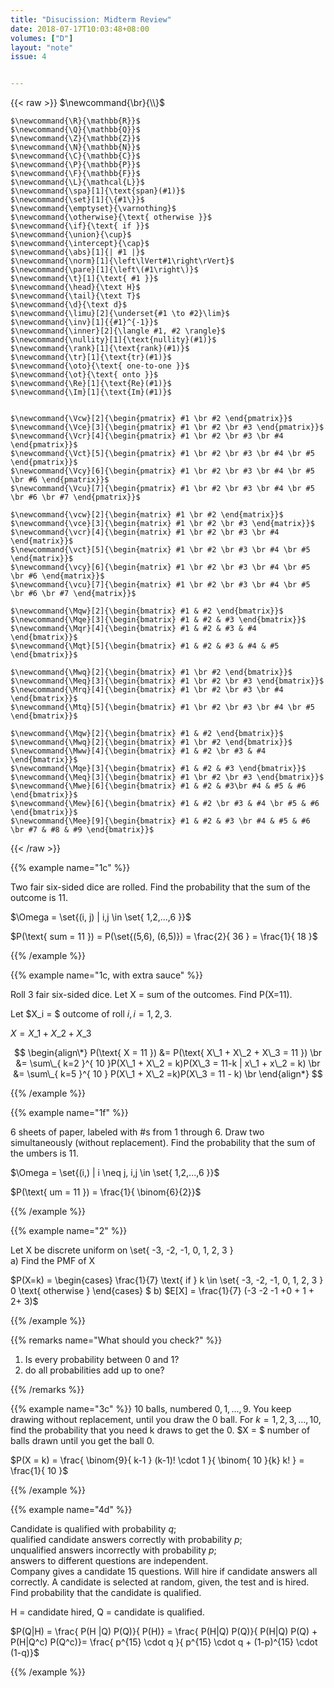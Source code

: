 ```yaml
---
title: "Disucission: Midterm Review"
date: 2018-07-17T10:03:48+08:00
volumes: ["D"]
layout: "note"
issue: 4


---
```



<!--more-->

<div class="latex-macros">
  {{< raw >}}
    $\newcommand{\br}{\\}$

    $\newcommand{\R}{\mathbb{R}}$
    $\newcommand{\Q}{\mathbb{Q}}$
    $\newcommand{\Z}{\mathbb{Z}}$
    $\newcommand{\N}{\mathbb{N}}$
    $\newcommand{\C}{\mathbb{C}}$
    $\newcommand{\P}{\mathbb{P}}$
    $\newcommand{\F}{\mathbb{F}}$
    $\newcommand{\L}{\mathcal{L}}$
    $\newcommand{\spa}[1]{\text{span}(#1)}$
    $\newcommand{\set}[1]{\{#1\}}$
    $\newcommand{\emptyset}{\varnothing}$
    $\newcommand{\otherwise}{\text{ otherwise }}$
    $\newcommand{\if}{\text{ if }}$
    $\newcommand{\union}{\cup}$
    $\newcommand{\intercept}{\cap}$
    $\newcommand{\abs}[1]{| #1 |}$
    $\newcommand{\norm}[1]{\left\lVert#1\right\rVert}$
    $\newcommand{\pare}[1]{\left\(#1\right\)}$
    $\newcommand{\t}[1]{\text{ #1 }}$
    $\newcommand{\head}{\text H}$
    $\newcommand{\tail}{\text T}$
    $\newcommand{\d}{\text d}$
    $\newcommand{\limu}[2]{\underset{#1 \to #2}\lim}$
    $\newcommand{\inv}[1]{{#1}^{-1}}$
    $\newcommand{\inner}[2]{\langle #1, #2 \rangle}$
    $\newcommand{\nullity}[1]{\text{nullity}(#1)}$
    $\newcommand{\rank}[1]{\text{rank}(#1)}$
    $\newcommand{\tr}[1]{\text{tr}(#1)}$
    $\newcommand{\oto}{\text{ one-to-one }}$
    $\newcommand{\ot}{\text{ onto }}$
    $\newcommand{\Re}[1]{\text{Re}(#1)}$
    $\newcommand{\Im}[1]{\text{Im}(#1)}$


    $\newcommand{\Vcw}[2]{\begin{pmatrix} #1 \br #2 \end{pmatrix}}$
    $\newcommand{\Vce}[3]{\begin{pmatrix} #1 \br #2 \br #3 \end{pmatrix}}$
    $\newcommand{\Vcr}[4]{\begin{pmatrix} #1 \br #2 \br #3 \br #4 \end{pmatrix}}$
    $\newcommand{\Vct}[5]{\begin{pmatrix} #1 \br #2 \br #3 \br #4 \br #5 \end{pmatrix}}$
    $\newcommand{\Vcy}[6]{\begin{pmatrix} #1 \br #2 \br #3 \br #4 \br #5 \br #6 \end{pmatrix}}$
    $\newcommand{\Vcu}[7]{\begin{pmatrix} #1 \br #2 \br #3 \br #4 \br #5 \br #6 \br #7 \end{pmatrix}}$

    $\newcommand{\vcw}[2]{\begin{matrix} #1 \br #2 \end{matrix}}$
    $\newcommand{\vce}[3]{\begin{matrix} #1 \br #2 \br #3 \end{matrix}}$
    $\newcommand{\vcr}[4]{\begin{matrix} #1 \br #2 \br #3 \br #4 \end{matrix}}$
    $\newcommand{\vct}[5]{\begin{matrix} #1 \br #2 \br #3 \br #4 \br #5 \end{matrix}}$
    $\newcommand{\vcy}[6]{\begin{matrix} #1 \br #2 \br #3 \br #4 \br #5 \br #6 \end{matrix}}$
    $\newcommand{\vcu}[7]{\begin{matrix} #1 \br #2 \br #3 \br #4 \br #5 \br #6 \br #7 \end{matrix}}$

    $\newcommand{\Mqw}[2]{\begin{bmatrix} #1 & #2 \end{bmatrix}}$
    $\newcommand{\Mqe}[3]{\begin{bmatrix} #1 & #2 & #3 \end{bmatrix}}$
    $\newcommand{\Mqr}[4]{\begin{bmatrix} #1 & #2 & #3 & #4 \end{bmatrix}}$
    $\newcommand{\Mqt}[5]{\begin{bmatrix} #1 & #2 & #3 & #4 & #5 \end{bmatrix}}$

    $\newcommand{\Mwq}[2]{\begin{bmatrix} #1 \br #2 \end{bmatrix}}$
    $\newcommand{\Meq}[3]{\begin{bmatrix} #1 \br #2 \br #3 \end{bmatrix}}$
    $\newcommand{\Mrq}[4]{\begin{bmatrix} #1 \br #2 \br #3 \br #4 \end{bmatrix}}$
    $\newcommand{\Mtq}[5]{\begin{bmatrix} #1 \br #2 \br #3 \br #4 \br #5 \end{bmatrix}}$

    $\newcommand{\Mqw}[2]{\begin{bmatrix} #1 & #2 \end{bmatrix}}$
    $\newcommand{\Mwq}[2]{\begin{bmatrix} #1 \br #2 \end{bmatrix}}$
    $\newcommand{\Mww}[4]{\begin{bmatrix} #1 & #2 \br #3 & #4 \end{bmatrix}}$
    $\newcommand{\Mqe}[3]{\begin{bmatrix} #1 & #2 & #3 \end{bmatrix}}$
    $\newcommand{\Meq}[3]{\begin{bmatrix} #1 \br #2 \br #3 \end{bmatrix}}$
    $\newcommand{\Mwe}[6]{\begin{bmatrix} #1 & #2 & #3\br #4 & #5 & #6 \end{bmatrix}}$
    $\newcommand{\Mew}[6]{\begin{bmatrix} #1 & #2 \br #3 & #4 \br #5 & #6 \end{bmatrix}}$
    $\newcommand{\Mee}[9]{\begin{bmatrix} #1 & #2 & #3 \br #4 & #5 & #6 \br #7 & #8 & #9 \end{bmatrix}}$
  {{< /raw >}}
</div>

{{% example name="1c" %}}

Two fair six-sided dice are rolled. Find the probability that the sum of the outcome is 11.

$\Omega = \set{(i, j) | i,j \in \set{ 1,2,...,6 }}$

$P(\text{ sum = 11 }) = P(\set{(5,6), (6,5)}) = \frac{2}{ 36 } = \frac{1}{ 18 }$

{{% /example %}}

{{% example name="1c, with extra sauce" %}}

Roll 3 fair six-sided dice. Let X = sum of the outcomes. Find P(X=11).

Let $X\_i = $ outcome of roll $i, i = 1,2,3$.

$X= X\_1 + X\_2 + X\_3$

$$
\begin{align\*}
P(\text{ X = 11 })
&= P(\text{ X\_1 + X\_2 + X\_3 = 11 }) \br
&= \sum\_{ k=2 }^{ 10 }P(X\_1 + X\_2 = k)P(X\_3 = 11-k | x\_1 + x\_2 = k) \br
&= \sum\_{ k=5 }^{ 10 } P(X\_1 + X\_2 =k)P(X\_3 = 11 - k) \br
\end{align*}
$$

{{% /example %}}

{{% example name="1f" %}}

$6$ sheets of paper, labeled with #s from $1$ through $6$. Draw two simultaneously (without replacement). Find the probability that the sum of the umbers is $11$.

$\Omega = \set{(i,) | i \neq j, i,j \in \set{ 1,2,...,6 }}$

$P(\text{ um = 11 }) = \frac{1}{ \binom{6}{2}}$

{{% /example %}}

{{% example name="2" %}}

Let X be discrete uniform on \set{ -3, -2,  -1, 0, 1, 2, 3 } <br>
a) Find the PMF of X

$P(X=k) = \begin{cases}
               \frac{1}{7} \text{ if } k \in \set{ -3, -2, -1, 0, 1, 2, 3 }
               0 \text{ otherwise }
            \end{cases}
$
b) $E[X] = \frac{1}{7} (-3 -2 -1 +0 + 1 + 2+ 3)$


{{% /example %}}

{{% remarks name="What should you check?" %}}

1. Is every probability between 0 and 1?
2. do all probabilities add up to one?

{{% /remarks %}}


{{% example name="3c" %}}
10 balls, numbered $0, 1, ..., 9$.
You keep drawing without replacement, until you draw the 0 ball.
For $k = 1, 2, 3, ..., 10$, find the probability that you need k draws to get the $0$. $X = $ number of balls drawn until you get the ball $0$.

$P(X = k) = \frac{ \binom{9}{ k-1 } (k-1)! \cdot 1 }{ \binom{ 10 }{k} k! } = \frac{1}{ 10 }$

{{% /example %}}

{{% example name="4d" %}}

Candidate is qualified with probability $q$; <br>
qualified candidate answers correctly with probability $p$; <br>
unqualified answers incorrectly with probability $p$; <br>
answers to different questions are independent.<br>
Company gives a candidate $15$ questions. Will hire if candidate answers all correctly. A candidate is selected at random, given, the test and is hired. Find probability that the candidate is qualified.

H = candidate hired, Q = candidate is qualified.

$P(Q|H) = \frac{ P(H |Q) P(Q)}{ P(H)} = \frac{ P(H|Q) P(Q)}{ P(H|Q) P(Q) + P(H|Q^c) P(Q^c)}= \frac{ p^{15} \cdot q }{ p^{15} \cdot q + (1-p)^{15} \cdot (1-q)}$

{{% /example %}}

